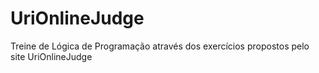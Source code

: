 # UriOnlineJudge
Treine de Lógica de Programação através dos  exercícios propostos pelo site UriOnlineJudge

